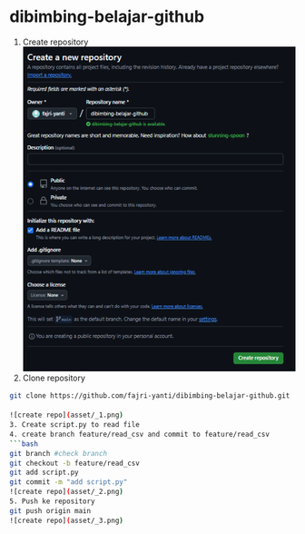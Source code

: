 # dibimbing-belajar-github
1. Create repository
![create repo](asset/_0.png)
2. Clone repository
```bash
git clone https://github.com/fajri-yanti/dibimbing-belajar-github.git

![create repo](asset/_1.png)
3. Create script.py to read file
4. create branch feature/read_csv and commit to feature/read_csv
```bash
git branch #check branch
git checkout -b feature/read_csv
git add script.py
git commit -m "add script.py"
![create repo](asset/_2.png)
5. Push ke repository
git push origin main
![create repo](asset/_3.png)
